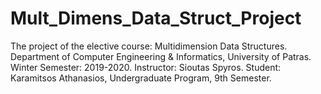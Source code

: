 # Mult_Dimens_Data_Struct_Project
The project of the elective course: Multidimension Data Structures.
Department of Computer Engineering & Informatics, University of Patras.
Winter Semester: 2019-2020.
Instructor: Sioutas Spyros.
Student: Karamitsos Athanasios, Undergraduate Program, 9th Semester.

